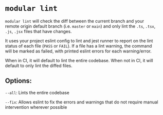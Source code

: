 # `modular lint`

`modular lint` will check the diff between the current branch and your remote
origin default branch (i.e. `master` or `main`) and only lint the `.ts`, `.tsx`,
`.js`, `.jsx` files that have changes.

It uses your project eslint config to lint and jest runner to report on the lint
status of each file (`PASS` or `FAIL`). If a file has a lint warning, the
command will be marked as failed, with printed eslint errors for each
warning/error.

When in CI, it will default to lint the entire codebase. When not in CI, it will
default to only lint the diffed files.

## Options:

`--all`: Lints the entire codebase

`--fix`: Allows eslint to fix the errors and warnings that do not require manual
intervention wherever possible
